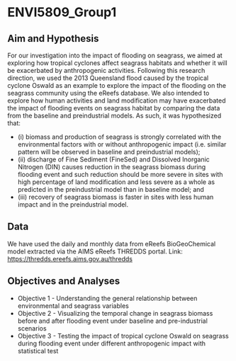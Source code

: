# ENVI5809_Group1

## Aim and Hypothesis
For our investigation into the impact of flooding on seagrass, we aimed at exploring how tropical cyclones affect seagrass habitats and whether it will be exacerbated by anthropogenic activities. Following this research direction, we used the 2013 Queensland flood caused by the tropical cyclone Oswald as an example to explore the impact of the flooding on the seagrass community using the eReefs database. We also intended to explore how human activities and land modification may have exacerbated the impact of flooding events on seagrass habitat by comparing the data from the baseline and preindustrial models. As such, it was hypothesized that:
- (i) biomass and production of seagrass is strongly correlated with the environmental factors with or without anthropogenic impact (i.e. similar pattern will be observed in baseline and preindustrial models);
- (ii) discharge of Fine Sediment (FineSed) and Dissolved Inorganic Nitrogen (DIN) causes reduction in the seagrass biomass during flooding event and such reduction should be more severe in sites with high percentage of land modification and less severe as a whole as predicted in the preindustrial model than in baseline model; and
- (iii) recovery of seagrass biomass is faster in sites with less human impact and in the preindustrial model.

## Data
We have used the daily and monthly data from eReefs BioGeoChemical model extracted via the AIMS eReefs THREDDS portal.
Link: https://thredds.ereefs.aims.gov.au/thredds

## Objectives and Analyses
- Objective 1 - Understanding the general relationship between environmental and seagrass variables
- Objective 2 - Visualizing the temporal change in seagrass biomass before and after flooding event under baseline and pre-industrial scenarios
- Objective 3 - Testing the impact of tropical cyclone Oswald on seagrass during flooding event under different anthropogenic impact with statistical test 
